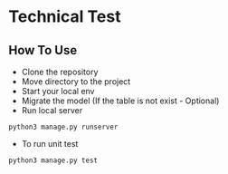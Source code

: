 # Technical Test

## How To Use
- Clone the repository
- Move directory to the project
- Start your local env
- Migrate the model (If the table is not exist - Optional)
- Run local server

```
python3 manage.py runserver
```
- To run unit test
```
python3 manage.py test
```
